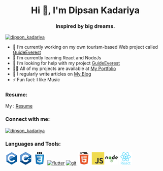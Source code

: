<!DOCTYPE html>
<html lang="en">
<head>
  <meta charset="UTF-8">
  <meta name="viewport" content="width=device-width, initial-scale=1.0">

</head>
<body>

  <h1 align="center">Hi 👋, I'm Dipsan Kadariya</h1>
  <h3 align="center">    Inspired by big dreams. </h3>

  <p align="left"> <a href="https://twitter.com/dipson_kadariya" target="blank"><img src="https://img.shields.io/twitter/follow/dipson_kadariya?logo=twitter&style=for-the-badge" alt="dipson_kadariya" /></a> </p>
    

  <ul>
    <li>🔭 I’m currently working on my own tourism-based Web project called <a href="https://github.com/dipsankadariya/GuideEverest">GuideEverest</a></li>
    <li>🌱 I’m currently learning React and NodeJs</li>
    <li>🤝 I’m looking for help with my project <a href="https://github.com/dipsankadariya/GuideEverest">GuideEverest</a></li>
    <li>👨‍💻 All of my projects are available at <a href="https://dipsanportfolio-dipsankadariyas-projects.vercel.app/">My Portfolio</a></li>
    <li>📝 I regularly write articles on <a href="https://dipsankadariya99.blogspot.com/">My Blog</a></li>
    <li>⚡ Fun fact: I like Music</li>
  </ul>
   <h3 align="left">Resume:</h3>
  <p align="left">
      My : <a href="https://resume-seven-lime.vercel.app/">Resume</a>
  </p>

  <h3 align="left">Connect with me:</h3>
  <p align="left">
    <a href="https://twitter.com/dipson_kadariya" target="blank"><img align="center" src="https://raw.githubusercontent.com/rahuldkjain/github-profile-readme-generator/master/src/images/icons/Social/twitter.svg" alt="dipson_kadariya" height="30" width="40" /></a>
  </p>

  <h3 align="left">Languages and Tools:</h3>
  <p align="left">
    <a href="https://www.cprogramming.com/" target="_blank" rel="noreferrer"><img src="https://raw.githubusercontent.com/devicons/devicon/master/icons/c/c-original.svg" alt="c" width="40" height="40"/></a>
    <a href="https://www.w3schools.com/cpp/" target="_blank" rel="noreferrer"><img src="https://raw.githubusercontent.com/devicons/devicon/master/icons/cplusplus/cplusplus-original.svg" alt="cplusplus" width="40" height="40"/></a>
    <a href="https://www.w3schools.com/css/" target="_blank" rel="noreferrer"><img src="https://raw.githubusercontent.com/devicons/devicon/master/icons/css3/css3-original-wordmark.svg" alt="css3" width="40" height="40"/></a>
    <a href="https://flutter.dev" target="_blank" rel="noreferrer"><img src="https://www.vectorlogo.zone/logos/flutterio/flutterio-icon.svg" alt="flutter" width="40" height="40"/></a>
    <a href="https://git-scm.com/" target="_blank" rel="noreferrer"><img src="https://www.vectorlogo.zone/logos/git-scm/git-scm-icon.svg" alt="git" width="40" height="40"/></a>
    <a href="https://www.w3.org/html/" target="_blank" rel="noreferrer"><img src="https://raw.githubusercontent.com/devicons/devicon/master/icons/html5/html5-original-wordmark.svg" alt="html5" width="40" height="40"/></a>
    <a href="https://developer.mozilla.org/en-US/docs/Web/JavaScript" target="_blank" rel="noreferrer"><img src="https://raw.githubusercontent.com/devicons/devicon/master/icons/javascript/javascript-original.svg" alt="javascript" width="40" height="40"/></a>
    <a href="https://nodejs.org" target="_blank" rel="noreferrer"><img src="https://raw.githubusercontent.com/devicons/devicon/master/icons/nodejs/nodejs-original-wordmark.svg" alt="nodejs" width="40" height="40"/></a>
    <a href="https://reactjs.org/" target="_blank" rel="noreferrer"><img src="https://raw.githubusercontent.com/devicons/devicon/master/icons/react/react-original-wordmark.svg" alt="react" width="40" height="40"/></a>
    <!-- Add other language and tool icons here -->
  </p>



 

</body>
</html>

